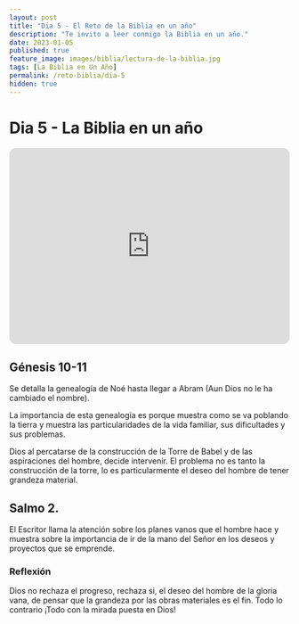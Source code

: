 ```yaml
---
layout: post
title: "Dia 5 - El Reto de la Biblia en un año"
description: "Te invito a leer conmigo la Biblia en un año."
date: 2023-01-05
published: true
feature_image: images/biblia/lectura-de-la-biblia.jpg
tags: [La Biblia en Un Año]
permalink: /reto-biblia/dia-5
hidden: true
---
```


# Dia 5 - La Biblia en un año
<iframe style="border-radius:12px" src="https://open.spotify.com/embed/episode/4pb6Sq37pLhyToTlqj7NpC?utm_source=generator" width="100%" height="352" frameBorder="0" allowfullscreen="" allow="autoplay; clipboard-write; encrypted-media; fullscreen; picture-in-picture" loading="lazy"></iframe>

## Génesis 10-11 
Se detalla la genealogía de Noé hasta llegar a Abram (Aun Dios no le ha cambiado el nombre).

La importancia de esta genealogía es porque muestra como se va poblando la tierra y muestra las particularidades de la vida familiar, sus dificultades y sus problemas.

Dios al percatarse de la construcción de la Torre de Babel y de las aspiraciones del hombre, decide intervenir. El problema no es tanto la construcción de la torre, lo es particularmente el deseo del hombre de tener grandeza material.

## Salmo 2.
El Escritor llama la atención sobre los planes vanos que el hombre hace y muestra sobre la importancia de ir de la mano del Señor en los deseos y proyectos que se emprende.

### Reflexión
Dios no rechaza el progreso, rechaza si, el deseo del hombre de la gloria vana, de pensar que la grandeza por las obras materiales es el fin. Todo lo contrario ¡Todo con la mirada puesta en Dios!